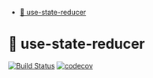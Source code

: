 <!-- START doctoc generated TOC please keep comment here to allow auto update -->
<!-- DON'T EDIT THIS SECTION, INSTEAD RE-RUN doctoc TO UPDATE -->


- [🔽 use-state-reducer](#-use-state-reducer)

<!-- END doctoc generated TOC please keep comment here to allow auto update -->

# 🔽 use-state-reducer

[![Build Status](https://travis-ci.org/ItsJonQ/use-state-reducer.svg?branch=master)](https://travis-ci.org/ItsJonQ/use-state-reducer)
[![codecov](https://codecov.io/gh/ItsJonQ/use-state-reducer/branch/master/graph/badge.svg)](https://codecov.io/gh/ItsJonQ/use-state-reducer)

